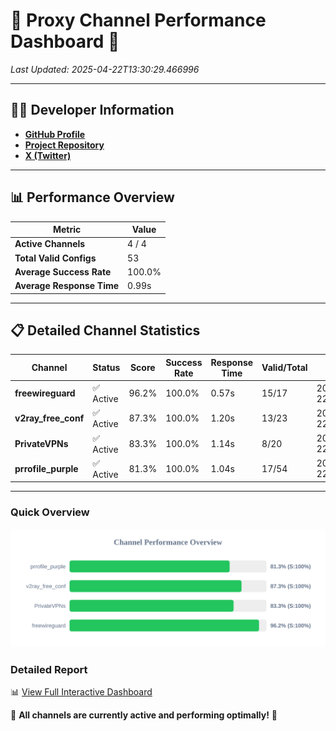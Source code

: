 # 🌟 Proxy Channel Performance Dashboard 🌟

_Last Updated: 2025-04-22T13:30:29.466996_

---

## 👩‍💻 Developer Information

- **[GitHub Profile](https://github.com/4n0nymou3)**  
- **[Project Repository](https://github.com/4n0nymou3/multi-proxy-config-fetcher)**  
- **[X (Twitter)](https://x.com/4n0nymou3)**  

---

## 📊 Performance Overview

| Metric                | Value       |
|-----------------------|-------------|
| **Active Channels**   | 4 / 4       |
| **Total Valid Configs** | 53          |
| **Average Success Rate** | 100.0%      |
| **Average Response Time** | 0.99s       |

---

## 📋 Detailed Channel Statistics

| Channel          | Status     | Score  | Success Rate | Response Time | Valid/Total | Last Success               |
|------------------|------------|--------|--------------|---------------|-------------|----------------------------|
| **freewireguard**  | ✅ Active  | 96.2%  | 100.0% | 0.57s         | 15/17       | 2025-04-22T13:30:29.465002 |
| **v2ray_free_conf**  | ✅ Active  | 87.3%  | 100.0% | 1.20s         | 13/23       | 2025-04-22T13:30:27.702069 |
| **PrivateVPNs**  | ✅ Active  | 83.3%  | 100.0% | 1.14s         | 8/20       | 2025-04-22T13:30:28.870704 |
| **prrofile_purple**  | ✅ Active  | 81.3%  | 100.0% | 1.04s         | 17/54       | 2025-04-22T13:30:26.411563 |

---

### Quick Overview
<div align="center">
  <a href="https://raw.githubusercontent.com/nullluser/NullRepo/refs/heads/main/assets/channel_stats_chart.svg">
    <img src="https://raw.githubusercontent.com/nullluser/NullRepo/refs/heads/main/assets/channel_stats_chart.svg" alt="Source Performance Statistics" width="800">
  </a>
</div>

### Detailed Report
📊 [View Full Interactive Dashboard](https://htmlpreview.github.io/?https://github.com/nullluser/NullRepo/blob/main/assets/performance_report.html)

🎉 **All channels are currently active and performing optimally!** 🎉
